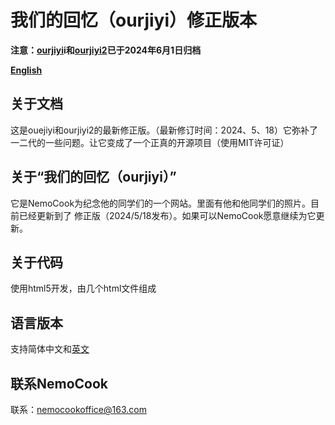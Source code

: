 # 我们的回忆（ourjiyi）修正版本
**注意：[ourjiyi](https://github.com/SuSheng13T/ourjiyi)i和[ourjiyi2](https://github.com/SuSheng13T/ourjiyi2)已于2024年6月1日归档**

**[English](https://github.com/SuSheng13T/Ourjiyi-1-2-_corrected-version/blob/main/README.md)**

## 关于文档


这是ouejiyi和ourjiyi2的最新修正版。（最新修订时间：2024、5、18）它弥补了一二代的一些问题。让它变成了一个正真的开源项目（使用MIT许可证）

## 关于“我们的回忆（ourjiyi）”

它是NemoCook为纪念他的同学们的一个网站。里面有他和他同学们的照片。目前已经更新到了 修正版（2024/5/18发布）。如果可以NemoCook愿意继续为它更新。

## 关于代码

使用html5开发，由几个html文件组成

## 语言版本

支持简体中文和[英文](https://github.com/SuSheng13T/Ourjiyi-1-2-_corrected-version/blob/main/README.md)

## 联系NemoCook

联系：nemocookoffice@163.com
